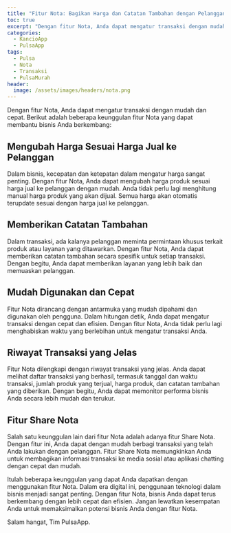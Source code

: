 ```yaml
---
title: "Fitur Nota: Bagikan Harga dan Catatan Tambahan dengan Pelanggan Anda!"
toc: true
excerpt: "Dengan fitur Nota, Anda dapat mengatur transaksi dengan mudah dan cepat"
categories:
  - KancioApp
  - PulsaApp
tags:
  - Pulsa
  - Nota
  - Transaksi
  - PulsaMurah
header:
  image: /assets/images/headers/nota.png
---
```


Dengan fitur Nota, Anda dapat mengatur transaksi dengan mudah dan cepat. Berikut adalah beberapa keunggulan fitur Nota yang dapat membantu bisnis Anda berkembang:

## Mengubah Harga Sesuai Harga Jual ke Pelanggan
Dalam bisnis, kecepatan dan ketepatan dalam mengatur harga sangat penting. Dengan fitur Nota, Anda dapat mengubah harga produk sesuai harga jual ke pelanggan dengan mudah. Anda tidak perlu lagi menghitung manual harga produk yang akan dijual. Semua harga akan otomatis terupdate sesuai dengan harga jual ke pelanggan.

## Memberikan Catatan Tambahan
Dalam transaksi, ada kalanya pelanggan meminta permintaan khusus terkait produk atau layanan yang ditawarkan. Dengan fitur Nota, Anda dapat memberikan catatan tambahan secara spesifik untuk setiap transaksi. Dengan begitu, Anda dapat memberikan layanan yang lebih baik dan memuaskan pelanggan.

## Mudah Digunakan dan Cepat
Fitur Nota dirancang dengan antarmuka yang mudah dipahami dan digunakan oleh pengguna. Dalam hitungan detik, Anda dapat mengatur transaksi dengan cepat dan efisien. Dengan fitur Nota, Anda tidak perlu lagi menghabiskan waktu yang berlebihan untuk mengatur transaksi Anda.

## Riwayat Transaksi yang Jelas
Fitur Nota dilengkapi dengan riwayat transaksi yang jelas. Anda dapat melihat daftar transaksi yang berhasil, termasuk tanggal dan waktu transaksi, jumlah produk yang terjual, harga produk, dan catatan tambahan yang diberikan. Dengan begitu, Anda dapat memonitor performa bisnis Anda secara lebih mudah dan terukur.

## Fitur Share Nota
Salah satu keunggulan lain dari fitur Nota adalah adanya fitur Share Nota. Dengan fitur ini, Anda dapat dengan mudah berbagi transaksi yang telah Anda lakukan dengan pelanggan. Fitur Share Nota memungkinkan Anda untuk membagikan informasi transaksi ke media sosial atau aplikasi chatting dengan cepat dan mudah.

Itulah beberapa keunggulan yang dapat Anda dapatkan dengan menggunakan fitur Nota. Dalam era digital ini, penggunaan teknologi dalam bisnis menjadi sangat penting. Dengan fitur Nota, bisnis Anda dapat terus berkembang dengan lebih cepat dan efisien. Jangan lewatkan kesempatan Anda untuk memaksimalkan potensi bisnis Anda dengan fitur Nota.

Salam hangat,
Tim PulsaApp.